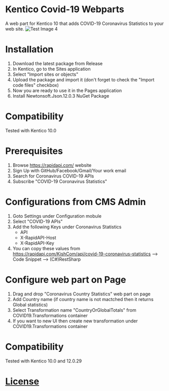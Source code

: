 # Kentico  Covid-19 Webparts
A web part for Kentico 10 that adds COVID-19 Coronavirus Statistics to your web site.
![Test Image 4](https://github.com/vasu-rbt/K10Covid19Webparts/blob/master/SampleView.png)
# Installation
1. Download the latest package from Release
2. In Kentico, go to the Sites application
3. Select "Import sites or objects"
4. Upload the package and import it (don't forget to check the "Import code files" checkbox)
5. Now you are ready to use it in the Pages application
6. Install Newtonsoft.Json.12.0.3 NuGet Package
# Compatibility
Tested with Kentico 10.0
# Prerequisites
1. Browse https://rapidapi.com/ website
2. Sign Up with GitHub/Facebook/Gmail/Your work email
3. Search for Coronavirus COVID-19 APIs
4. Subscribe "COVID-19 Coronavirus Statistics"
# Configurations from CMS Admin
1. Goto Settings under Configuration mobule
2. Select "COVID-19 APIs"
3. Add the following Keys under Coronavirus Statistics 
   - API
   - X-RapidAPI-Host
   - X-RapidAPI-Key
 4. You can copy these values from https://rapidapi.com/KishCom/api/covid-19-coronavirus-statistics --> Code Snippet --> (C#)RestSharp
# Configure web part on Page
1. Drag and drop "Coronavirus Country Statistics" web part on page
2. Add Country name (if country name is not mactched then it returns Global statistics)
3. Select Transformation name "CountryOrGlobalTotals" from COVID19.Transformations container
4. If you want to new UI then create new transformation under COVID19.Transformations container

# Compatibility
Tested with Kentico 10.0 and 12.0.29

# [License](LICENSE)
